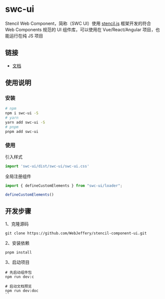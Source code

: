 # swc-ui

Stencil Web Component，简称（SWC UI）使用 [stencil.js](https://stenciljs.com/) 框架开发的符合 Web Components 规范的 UI 组件库，可以使用在 Vue/React/Angular 项目，也能运行在纯 JS 项目

## 链接

- [文档](https://github.com/WebJeffery/stencil-component-ui)


## 使用说明

### 安装

```bash
# npm
npm i swc-ui -S
# yarn
yarn add swc-ui -S
# pnpm
pnpm add swc-ui
```

### 使用

引入样式
```js
import 'swc-ui/dist/swc-ui/swc-ui.css'
```

全局注册组件
```js
import { defineCustomElements } from "swc-ui/loader";

defineCustomElements()
```


## 开发步骤

1、克隆源码

```
git clone https://github.com/WebJeffery/stencil-component-ui.git
```

2、安装依赖

```shell
pnpm install
```

3、启动项目

```shell
# 先启动组件包
npm run dev:c

# 启动文档预览
npm run dev:doc
``

